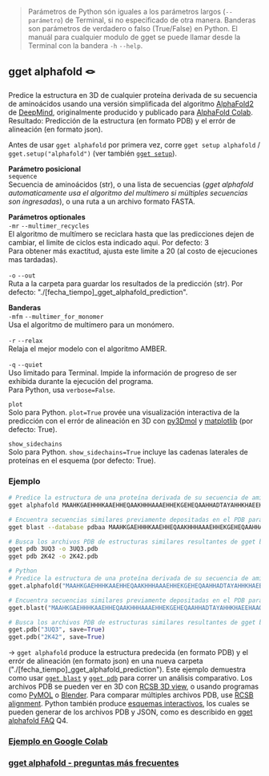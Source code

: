 > Parámetros de Python són iguales a los parámetros largos (`--parámetro`) de Terminal, si no especificado de otra manera. Banderas son parámetros de verdadero o falso (True/False) en Python. El manuál para cualquier modulo de gget se puede llamar desde la Terminal con la bandera `-h` `--help`.  
## gget alphafold 🪢
Predice la estructura en 3D de cualquier proteína derivada de su secuencia de aminoácidos usando una versión simplificada del algoritmo [AlphaFold2](https://github.com/deepmind/alphafold) de [DeepMind](https://www.deepmind.com/), originalmente producido y publicado para [AlphaFold Colab](https://colab.research.google.com/github/deepmind/alphafold/blob/main/notebooks/AlphaFold.ipynb).  
Resultado: Predicción de la estructura (en formato PDB) y el errór de alineación (en formato json).  

Antes de usar `gget alphafold` por primera vez, corre `gget setup alphafold` / `gget.setup("alphafold")` (ver también [`gget setup`](setup.md)).  

**Parámetro posicional**  
`sequence`  
Secuencia de aminoácidos (str), o una lista de secuencias (*gget alphafold automaticamente usa el algoritmo del multímero si múltiples secuencias son ingresadas*), o una ruta a un archivo formato FASTA.  

**Parámetros optionales**  
`-mr` `--multimer_recycles`  
El algoritmo de multímero se reciclara hasta que las predicciones dejen de cambiar, el limite de ciclos esta indicado aqui. Por defecto: 3  
Para obtener más exactitud, ajusta este limite a 20 (al costo de ejecuciones mas tardadas).  

`-o` `--out`   
Ruta a la carpeta para guardar los resultados de la predicción (str). Por defecto: "./[fecha_tiempo]_gget_alphafold_prediction".  
   
**Banderas**   
`-mfm` `--multimer_for_monomer`  
Usa el algoritmo de multímero para un monómero.  

`-r` `--relax`   
Relaja el mejor modelo con el algoritmo AMBER.  

`-q` `--quiet`   
Uso limitado para Terminal. Impide la información de progreso de ser exhibida durante la ejecución del programa.  
Para Python, usa `verbose=False`.  

`plot`  
Solo para Python. `plot=True` provée una visualización interactiva de la predicción con el errór de alineación en 3D con [py3Dmol](https://pypi.org/project/py3Dmol/) y [matplotlib](https://matplotlib.org/) (por defecto: True).  

`show_sidechains`  
Solo para Python. `show_sidechains=True` incluye las cadenas laterales de proteínas en el esquema (por defecto: True).  
  
  
### Ejemplo
```bash
# Predice la estructura de una proteína derivada de su secuencia de aminoácidos
gget alphafold MAAHKGAEHHHKAAEHHEQAAKHHHAAAEHHEKGEHEQAAHHADTAYAHHKHAEEHAAQAAKHDAEHHAPKPH

# Encuentra secuencias similares previamente depositadas en el PDB para análisis comparativo
gget blast --database pdbaa MAAHKGAEHHHKAAEHHEQAAKHHHAAAEHHEKGEHEQAAHHADTAYAHHKHAEEHAAQAAKHDAEHHAPKPH

# Busca los archivos PDB de estructuras similares resultantes de gget blast para comparar y obtener una medida de calidad del modelo predecido.
gget pdb 3UQ3 -o 3UQ3.pdb
gget pdb 2K42 -o 2K42.pdb
```
```python
# Python
# Predice la estructura de una proteína derivada de su secuencia de aminoácidos
gget.alphafold("MAAHKGAEHHHKAAEHHEQAAKHHHAAAEHHEKGEHEQAAHHADTAYAHHKHAEEHAAQAAKHDAEHHAPKPH")

# Encuentra secuencias similares previamente depositadas en el PDB para análisis comparativo
gget.blast("MAAHKGAEHHHKAAEHHEQAAKHHHAAAEHHEKGEHEQAAHHADTAYAHHKHAEEHAAQAAKHDAEHHAPKPH", database="pdbaa")

# Busca los archivos PDB de estructuras similares resultantes de gget blast para comparar y obtener una medida de calidad del modelo predecido.
gget.pdb("3UQ3", save=True)
gget.pdb("2K42", save=True)
```
&rarr; `gget alphafold` produce la estructura predecida (en formato PDB) y el errór de alineación (en formato json) en una nueva carpeta ("./[fecha_tiempo]_gget_alphafold_prediction"). Este ejemplo demuestra como usar [`gget blast`](blast.md) y [`gget pdb`](pdb.md) para correr un análisis comparativo. Los archivos PDB se pueden ver en 3D con [RCSB 3D view](https://rcsb.org/3d-view), o usando programas como [PyMOL](https://pymol.org/) o [Blender](https://www.blender.org/). Para comparar múltiples archivos PDB, use [RCSB alignment](https://rcsb.org/alignment). Python también produce [esquemas interactivos](https://twitter.com/NeuroLuebbert/status/1555968042948915200), los cuales se pueden generar de los archivos PDB y JSON, como es describido en [gget alphafold FAQ](https://github.com/pachterlab/gget/discussions/39) Q4.

### [Ejemplo en Google Colab](https://github.com/pachterlab/gget_examplblob/main/gget_alphafold.ipynb)
### [gget alphafold - preguntas más frecuentes](https://github.com/pachterlab/gget/discussions/39)
